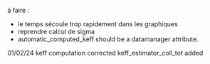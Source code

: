 à faire : 
- le temps sécoule trop rapidement dans les graphiques
- reprendre calcul de sigma
- automatic_computed_keff should be a datamanager attribute.

01/02/24 
keff computation corrected
keff_estimator_coll_tot added

